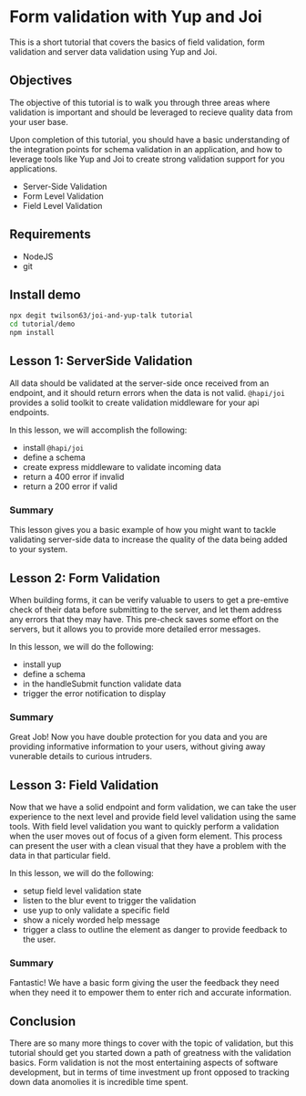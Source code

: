# Form validation with Yup and Joi

This is a short tutorial that covers the basics of field validation, form validation and server data validation using Yup and Joi.

## Objectives

The objective of this tutorial is to walk you through three areas where validation is important and should be leveraged to recieve quality data from your user base.

Upon completion of this tutorial, you should have a basic understanding of the integration points for schema validation in an application, and how to leverage tools like Yup and Joi to create strong validation support for you applications.

* Server-Side Validation
* Form Level Validation
* Field Level Validation

## Requirements

* NodeJS
* git

## Install demo

```sh
npx degit twilson63/joi-and-yup-talk tutorial
cd tutorial/demo
npm install
```

## Lesson 1: ServerSide Validation

All data should be validated at the server-side once received from an endpoint, and it should return errors when the data is not valid. `@hapi/joi` provides a solid toolkit to create validation middleware for your api endpoints.

In this lesson, we will accomplish the following:

* install `@hapi/joi`
* define a schema
* create express middleware to validate incoming data
* return a 400 error if invalid
* return a 200 error if valid

### Summary

This lesson gives you a basic example of how you might want to tackle validating server-side data to increase the quality of the data being added to your system.

## Lesson 2: Form Validation

When building forms, it can be verify valuable to users to get a pre-emtive check of their data before submitting to the server, and let them address any errors that they may have. This pre-check saves some effort on the servers, but it allows you to provide more detailed error messages.

In this lesson, we will do the following:

* install yup
* define a schema
* in the handleSubmit function validate data
* trigger the error notification to display 

### Summary

Great Job! Now you have double protection for you data and you are providing informative information to your users, without giving away vunerable details to curious intruders.

## Lesson 3: Field Validation

Now that we have a solid endpoint and form validation, we can take the user experience to the next level and provide field level validation using the same tools. With field level validation you want to quickly perform a validation when the user moves out of focus of a given form element. This process can present the user with a clean visual that they have a problem with the data in that particular field.

In this lesson, we will do the following:

* setup field level validation state
* listen to the blur event to trigger the validation
* use yup to only validate a specific field
* show a nicely worded help message
* trigger a class to outline the element as danger to provide feedback to the user.

### Summary

Fantastic! We have a basic form giving the user the feedback they need when they need it to empower them to enter rich and accurate information.

## Conclusion

There are so many more things to cover with the topic of validation, but this tutorial should get you started down a path of greatness with the validation basics. Form validation is not the most entertaining aspects of software development, but in terms of time investment up front opposed to tracking down data anomolies it is incredible time spent.

 
